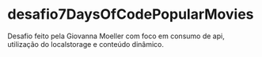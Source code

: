 # desafio7DaysOfCodePopularMovies
Desafio feito pela Giovanna Moeller com foco em consumo de api, utilização do localstorage e conteúdo dinâmico.

